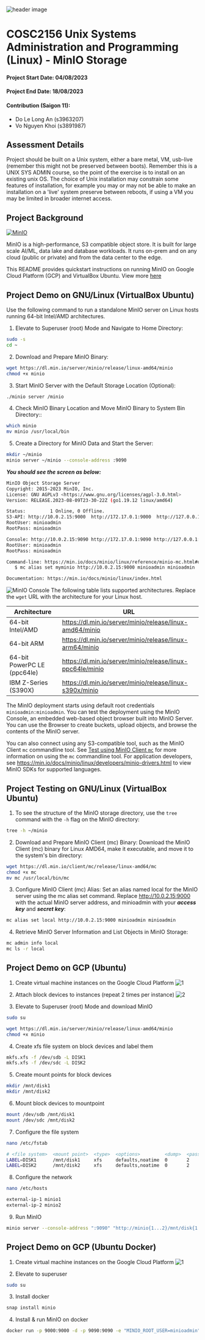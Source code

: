 ![header image](assets/cosc2156.png)

# COSC2156 Unix Systems Administration and Programming (Linux) - MinIO Storage
#### Project Start Date: 04/08/2023
#### Project End Date: 18/08/2023
#### Contribution (Saigon 11):
- Do Le Long An (s3963207)
- Vo Nguyen Khoi (s3891987)

## Assessment Details

Project should be built on a Unix system, either a bare metal, VM, usb-live (remember this might not be preserved between boots).  Remember this is a UNIX SYS ADMIN course, so the point of the exercise is to install on an existing unix OS.  The choice of Unix installation may constrain some features of installation, for example you may or may not be able to make an installation on a 'live' system preserve between reboots, if using a VM you may be limited in broader internet access.

## Project Background

[![MinIO](https://raw.githubusercontent.com/minio/minio/master/.github/logo.svg?sanitize=true)](https://min.io)

MinIO is a high-performance, S3 compatible object store. It is built for
large scale AI/ML, data lake and database workloads. It runs on-prem and
on any cloud (public or private) and from the data center to the edge.

This README provides quickstart instructions on running MinIO on Google Cloud Platform (GCP) and VirtualBox Ubuntu. View more [here](https://github.com/minio/minio/#readme)

## Project Demo on GNU/Linux (VirtualBox Ubuntu)
Use the following command to run a standalone MinIO server on Linux hosts running 64-bit Intel/AMD architectures.

1. Elevate to Superuser (root) Mode and Navigate to Home Directory:
```sh
sudo -s
cd ~
```
2. Download and Prepare MinIO Binary:
```sh
wget https://dl.min.io/server/minio/release/linux-amd64/minio
chmod +x minio
```
3. Start MinIO Server with the Default Storage Location (Optional):
```sh
./minio server /minio
```
4. Check MinIO Binary Location and Move MinIO Binary to System Bin Directory::
```sh 
which minio
mv minio /usr/local/bin
```
5. Create a Directory for MinIO Data and Start the Server:
```sh
mkdir ~/minio
minio server ~/minio --console-address :9090
```
***You should see the screen as below:***
```sh
MinIO Object Storage Server
Copyright: 2015-2023 MinIO, Inc.
License: GNU AGPLv3 <https://www.gnu.org/licenses/agpl-3.0.html>
Version: RELEASE.2023-08-09T23-30-22Z (go1.19.12 linux/amd64)

Status:         1 Online, 0 Offline. 
S3-API: http://10.0.2.15:9000  http://172.17.0.1:9000  http://127.0.0.1:9000       
RootUser: minioadmin 
RootPass: minioadmin 

Console: http://10.0.2.15:9090 http://172.17.0.1:9090 http://127.0.0.1:9090    
RootUser: minioadmin 
RootPass: minioadmin 

Command-line: https://min.io/docs/minio/linux/reference/minio-mc.html#quickstart
   $ mc alias set myminio http://10.0.2.15:9000 minioadmin minioadmin

Documentation: https://min.io/docs/minio/linux/index.html
```
![MinIO Console](assets/MinIO-Ubuntu-Console.png)
The following table lists supported architectures. Replace the `wget` URL with the architecture for your Linux host.

| Architecture                   | URL                                                        |
| --------                       | ------                                                     |
| 64-bit Intel/AMD               | <https://dl.min.io/server/minio/release/linux-amd64/minio>   |
| 64-bit ARM                     | <https://dl.min.io/server/minio/release/linux-arm64/minio>   |
| 64-bit PowerPC LE (ppc64le)    | <https://dl.min.io/server/minio/release/linux-ppc64le/minio> |
| IBM Z-Series (S390X)           | <https://dl.min.io/server/minio/release/linux-s390x/minio>   |

The MinIO deployment starts using default root credentials `minioadmin:minioadmin`. You can test the deployment using the MinIO Console, an embedded web-based object browser built into MinIO Server. You can use the Browser to create buckets, upload objects, and browse the contents of the MinIO server.

You can also connect using any S3-compatible tool, such as the MinIO Client `mc` commandline tool. See [Test using MinIO Client `mc`](#test-using-minio-client-mc) for more information on using the `mc` commandline tool. For application developers, see <https://min.io/docs/minio/linux/developers/minio-drivers.html> to view MinIO SDKs for supported languages.

## Project Testing on GNU/Linux (VirtualBox Ubuntu)
1. To see the structure of the MinIO storage directory, use the `tree` command with the `-h` flag on the MinIO directory:
```sh
tree -h ~/minio
```
2. Download and Prepare MinIO Client (mc) Binary:
Download the MinIO Client (mc) binary for Linux AMD64, make it executable, and move it to the system's bin directory:
```sh
wget https://dl.min.io/client/mc/release/linux-amd64/mc
chmod +x mc
mv mc /usr/local/bin/mc
```
3. Configure MinIO Client (mc) Alias:
Set an alias named local for the MinIO server using the mc alias set command. Replace http://10.0.2.15:9000 with the actual MinIO server address, and minioadmin with your ***access key*** and ***secret key***:
```sh
mc alias set local http://10.0.2.15:9000 minioadmin minioadmin
```
4. Retrieve MinIO Server Information and List Objects in MinIO Storage:
```sh
mc admin info local
mc ls -r local
```

## Project Demo on GCP (Ubuntu)
1. Create virtual machine instances on the Google Cloud Platform
![1](https://github.com/LaansDole/unix-sysadm-MinIO/assets/88642920/c23208e8-e7ce-4415-b947-a1341d34aca4)

2. Attach block devices to instances (repeat 2 times per instance)
![2](https://github.com/LaansDole/unix-sysadm-MinIO/assets/88642920/0a764bf2-5d8f-461a-b19d-3172bd89e29f)

3. Elevate to Superuser (root) Mode and download MinIO
```sh
sudo su

wget https://dl.min.io/server/minio/release/linux-amd64/minio
chmod +x minio
```

4. Create xfs file system on block devices and label them
```sh
mkfs.xfs -f /dev/sdb -L DISK1
mkfs.xfs -f /dev/sdc -L DISK2

```

5. Create mount points for block devices
```sh
mkdir /mnt/disk1
mkdir /mnt/disk2

```

6. Mount block devices to mountpoint
```sh
mount /dev/sdb /mnt/disk1
mount /dev/sdc /mnt/disk2

```

7. Configure the file system
```sh
nano /etc/fstab

# <file system>  <mount point>  <type>  <options>         <dump>  <pass>
LABEL=DISK1      /mnt/disk1     xfs     defaults,noatime  0       2
LABEL=DISK2      /mnt/disk2     xfs     defaults,noatime  0       2

```

8. Configure the network
```sh
nano /etc/hosts

external-ip-1 minio1
external-ip-2 minio2
```

9. Run MinIO
```sh
minio server --console-address ":9090" "http://minio{1...2}/mnt/disk{1...2}/minio"
```

## Project Demo on GCP (Ubuntu Docker)
1. Create virtual machine instances on the Google Cloud Platform
![1](https://github.com/LaansDole/unix-sysadm-MinIO/assets/88642920/c23208e8-e7ce-4415-b947-a1341d34aca4)

2. Elevate to superuser
```sh
sudo su
```

3. Install docker
```sh
snap install minio
```
4. Install & run MinIO on docker
```sh
docker run -p 9000:9000 -d -p 9090:9090 -e "MINIO_ROOT_USER=minioadmin" -e "MINIO_ROOT_PASSWORD=minioadmin" quay.io/minio/minio server /data --console-address ":9090"
```
